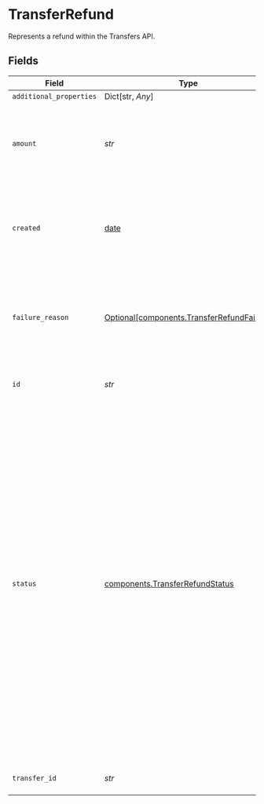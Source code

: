 # TransferRefund

Represents a refund within the Transfers API.


## Fields

| Field                                                                                                                                                                                                                                                                                                                                                                  | Type                                                                                                                                                                                                                                                                                                                                                                   | Required                                                                                                                                                                                                                                                                                                                                                               | Description                                                                                                                                                                                                                                                                                                                                                            |
| ---------------------------------------------------------------------------------------------------------------------------------------------------------------------------------------------------------------------------------------------------------------------------------------------------------------------------------------------------------------------- | ---------------------------------------------------------------------------------------------------------------------------------------------------------------------------------------------------------------------------------------------------------------------------------------------------------------------------------------------------------------------- | ---------------------------------------------------------------------------------------------------------------------------------------------------------------------------------------------------------------------------------------------------------------------------------------------------------------------------------------------------------------------- | ---------------------------------------------------------------------------------------------------------------------------------------------------------------------------------------------------------------------------------------------------------------------------------------------------------------------------------------------------------------------- |
| `additional_properties`                                                                                                                                                                                                                                                                                                                                                | Dict[str, *Any*]                                                                                                                                                                                                                                                                                                                                                       | :heavy_minus_sign:                                                                                                                                                                                                                                                                                                                                                     | N/A                                                                                                                                                                                                                                                                                                                                                                    |
| `amount`                                                                                                                                                                                                                                                                                                                                                               | *str*                                                                                                                                                                                                                                                                                                                                                                  | :heavy_check_mark:                                                                                                                                                                                                                                                                                                                                                     | The amount of the refund (decimal string with two digits of precision e.g. "10.00").                                                                                                                                                                                                                                                                                   |
| `created`                                                                                                                                                                                                                                                                                                                                                              | [date](https://docs.python.org/3/library/datetime.html#date-objects)                                                                                                                                                                                                                                                                                                   | :heavy_check_mark:                                                                                                                                                                                                                                                                                                                                                     | The datetime when this refund was created. This will be of the form `2006-01-02T15:04:05Z`                                                                                                                                                                                                                                                                             |
| `failure_reason`                                                                                                                                                                                                                                                                                                                                                       | [Optional[components.TransferRefundFailure]](../../models/shared/transferrefundfailure.md)                                                                                                                                                                                                                                                                             | :heavy_check_mark:                                                                                                                                                                                                                                                                                                                                                     | The failure reason if the event type for a refund is `"failed"` or `"returned"`. Null value otherwise.                                                                                                                                                                                                                                                                 |
| `id`                                                                                                                                                                                                                                                                                                                                                                   | *str*                                                                                                                                                                                                                                                                                                                                                                  | :heavy_check_mark:                                                                                                                                                                                                                                                                                                                                                     | Plaid’s unique identifier for a refund.                                                                                                                                                                                                                                                                                                                                |
| `status`                                                                                                                                                                                                                                                                                                                                                               | [components.TransferRefundStatus](../../models/shared/transferrefundstatus.md)                                                                                                                                                                                                                                                                                         | :heavy_check_mark:                                                                                                                                                                                                                                                                                                                                                     | The status of the refund.<br/><br/>`pending`: A new refund was created; it is in the pending state.<br/>`posted`: The refund has been successfully submitted to the payment network.<br/>`settled`: Credits have been refunded to the Plaid linked account.<br/>`cancelled`: The refund was cancelled by the client.<br/>`failed`: The refund has failed.<br/>`returned`: The refund was returned. |
| `transfer_id`                                                                                                                                                                                                                                                                                                                                                          | *str*                                                                                                                                                                                                                                                                                                                                                                  | :heavy_check_mark:                                                                                                                                                                                                                                                                                                                                                     | The ID of the transfer to refund.                                                                                                                                                                                                                                                                                                                                      |